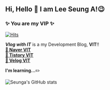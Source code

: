 ## Hi, Hello 👋 I am Lee Seung A!:wink: 

### ✨ You are my VIP ✨
[![Hits](https://hits.seeyoufarm.com/api/count/incr/badge.svg?url=https%3A%2F%2Fgithub.com%2Fgjbae1212%2Fhit-counter)](https://hits.seeyoufarm.com)                    

***Vlog with IT*** is a my Development Blog, **VIT**!! <br>
<a href="https://blog.naver.com/seunga4170">**🌱 Naver VIT**</a><br>
<a href="https://seungas-it-vlog.tistory.com/">**🌱 Tistory VIT**</a><br>
<a href="https://velog.io/@seunga4170">**🌱 Velog VIT**</a><br>

**I'm learning...**:pencil2:

![Seunga's GitHub stats](https://github-readme-stats.vercel.app/api?username=seunga4170&show_icons=true&theme=dracula)
